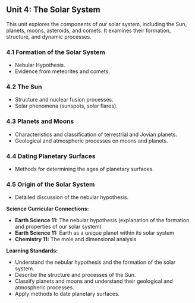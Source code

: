 ## Unit 4: The Solar System

This unit explores the components of our solar system, including the Sun, planets, moons, asteroids, and comets. It examines their formation, structure, and dynamic processes.

### 4.1 Formation of the Solar System
- Nebular Hypothesis.
- Evidence from meteorites and comets.

### 4.2 The Sun
- Structure and nuclear fusion processes.
- Solar phenomena (sunspots, solar flares).

### 4.3 Planets and Moons
- Characteristics and classification of terrestrial and Jovian planets.
- Geological and atmospheric processes on moons and planets.

### 4.4 Dating Planetary Surfaces
- Methods for determining the ages of planetary surfaces.

### 4.5 Origin of the Solar System
- Detailed discussion of the nebular hypothesis.

**Science Curricular Connections:**
- **Earth Science 11:** The nebular hypothesis (explanation of the formation and properties of our solar system)
- **Earth Science 11:** Earth as a unique planet within its solar system
- **Chemistry 11:** The mole and dimensional analysis

**Learning Standards:**
- Understand the nebular hypothesis and the formation of the solar system.
- Describe the structure and processes of the Sun.
- Classify planets and moons and understand their geological and atmospheric processes.
- Apply methods to date planetary surfaces.
